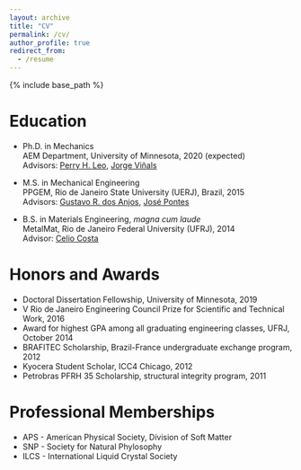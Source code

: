 ```yaml
---
layout: archive
title: "CV"
permalink: /cv/
author_profile: true
redirect_from:
  - /resume
---
```


{% include base_path %}

Education
======
* Ph.D. in Mechanics <br/>
  AEM Department, University of Minnesota, 2020 (expected) <br/>
  Advisors: [Perry H. Leo](https://cse.umn.edu/aem/perry-h-leo), [Jorge Viñals](https://www.physics.umn.edu/people/vinals.html)

* M.S. in Mechanical Engineering <br/>
  PPGEM, Rio de Janeiro State University (UERJ), Brazil, 2015 <br/>
  Advisors: [Gustavo R. dos Anjos](https://gustavorabello.github.io/), [José Pontes](http://www.gesar.uerj.br/en/staff/professor-jose-pontes.html)

* B.S. in Materials Engineering, *magna cum laude* <br/>
  MetalMat, Rio de Janeiro Federal University (UFRJ), 2014 <br/>
  Advisor: [Celio Costa](http://www.metalmat.ufrj.br/index.php/br/o-pemm/corpo-docente/professores/25-celio-albano-da-costa-neto)


Honors and Awards
======
* Doctoral Dissertation Fellowship, University of Minnesota, 2019
* V Rio de Janeiro Engineering Council Prize for Scientific and Technical Work, 2016
* Award for highest GPA among all graduating engineering classes, UFRJ, October 2014
* BRAFITEC Scholarship, Brazil-France undergraduate exchange program, 2012
* Kyocera Student Scholar, ICC4 Chicago, 2012
* Petrobras PFRH 35 Scholarship, structural integrity program, 2011


Professional Memberships
======
* APS - American Physical Society, Division of Soft Matter
* SNP - Society for Natural Phylosophy
* ILCS - International Liquid Crystal Society